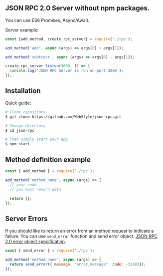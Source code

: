 **JSON RPC 2.0 Server without npm packages.**
--
You can use ES6 Promises, Async/Await.

Server example:
```js
const {add_method, create_rpc_server} = require('./rpc');

add_method('add', async (args) => args[0] + args[1]);

add_method('subtract', async (args) => args[0] - args[1]);

create_rpc_server.listen(3000, () => {
  console.log('JSON RPC Server is run on port 3000');
});
```
**Installation**
--
Quick guide:
```bash
# Clone repository
$ git clone https://github.com/WebStyle/json-rpc.git

# Change directory
$ cd json-rpc

# Then simply start your app
$ npm start
```


**Method definition example**
--
```js
const { add_method } = require('./rpc');

add_method('method_name', async (args) => {
  // your code 
  // you must return data
  
  return {};
});
```

**Server Errors**
--
If you should like to return an error from an method request to indicate a failure. You can use `send_error` function and send error object. [JSON RPC 2.0 error object specification](http://www.jsonrpc.org/specification#error_object). 
```js
const { send_error } = require('./rpc');

add_method('method_name', async (args) => {
  return send_error({ message: "error_message", code: -32603});
});
```